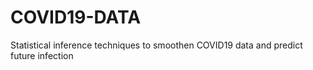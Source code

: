 # COVID19-DATA

Statistical inference techniques to smoothen COVID19 data and predict future infection

